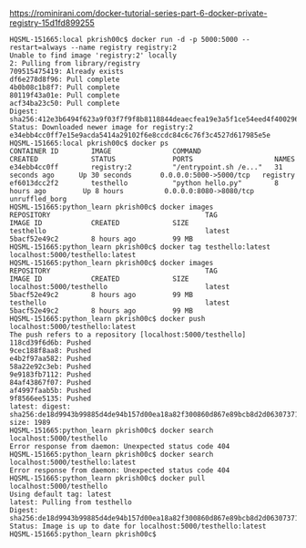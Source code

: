 https://rominirani.com/docker-tutorial-series-part-6-docker-private-registry-15d1fd899255

	HQSML-151665:local pkrish00c$ docker run -d -p 5000:5000 --restart=always --name registry registry:2
	Unable to find image 'registry:2' locally
	2: Pulling from library/registry
	709515475419: Already exists
	df6e278d8f96: Pull complete
	4b0b08c1b8f7: Pull complete
	80119f43a01e: Pull complete
	acf34ba23c50: Pull complete
	Digest: sha256:412e3b6494f623a9f03f7f9f8b8118844deaecfea19e3a5f1ce54eed4f400296
	Status: Downloaded newer image for registry:2
	e34ebb4cc0ff7e15e9acda5414a29102f6e8ccdc84c6c76f3c4527d617985e5e
	HQSML-151665:local pkrish00c$ docker ps
	CONTAINER ID        IMAGE               COMMAND                  CREATED             STATUS              PORTS                    NAMES
	e34ebb4cc0ff        registry:2          "/entrypoint.sh /e..."   31 seconds ago      Up 30 seconds       0.0.0.0:5000->5000/tcp   registry
	ef6013dcc2f2        testhello           "python hello.py"        8 hours ago         Up 8 hours          0.0.0.0:8080->8080/tcp   unruffled_borg
	HQSML-151665:python_learn pkrish00c$ docker images
	REPOSITORY                                      TAG                 IMAGE ID            CREATED             SIZE
	testhello                                       latest              5bacf52e49c2        8 hours ago         99 MB
	HQSML-151665:python_learn pkrish00c$ docker tag testhello:latest localhost:5000/testhello:latest
	HQSML-151665:python_learn pkrish00c$ docker images
	REPOSITORY                                      TAG                 IMAGE ID            CREATED             SIZE
	localhost:5000/testhello                        latest              5bacf52e49c2        8 hours ago         99 MB
	testhello                                       latest              5bacf52e49c2        8 hours ago         99 MB
	HQSML-151665:python_learn pkrish00c$ docker push localhost:5000/testhello:latest
	The push refers to a repository [localhost:5000/testhello]
	118cd39f6d6b: Pushed
	9cec188f8aa8: Pushed
	e4b2f97aa582: Pushed
	58a22e92c3eb: Pushed
	9e9183fb7112: Pushed
	84af43867f07: Pushed
	af4997faab5b: Pushed
	9f8566ee5135: Pushed
	latest: digest: sha256:de18d9943b99885d4de94b157d00ea18a82f300860d867e89bcb8d2d06307371 size: 1989
	HQSML-151665:python_learn pkrish00c$ docker search localhost:5000/testhello
	Error response from daemon: Unexpected status code 404
	HQSML-151665:python_learn pkrish00c$ docker search localhost:5000/testhello:latest
	Error response from daemon: Unexpected status code 404
	HQSML-151665:python_learn pkrish00c$ docker pull localhost:5000/testhello
	Using default tag: latest
	latest: Pulling from testhello
	Digest: sha256:de18d9943b99885d4de94b157d00ea18a82f300860d867e89bcb8d2d06307371
	Status: Image is up to date for localhost:5000/testhello:latest
	HQSML-151665:python_learn pkrish00c$

